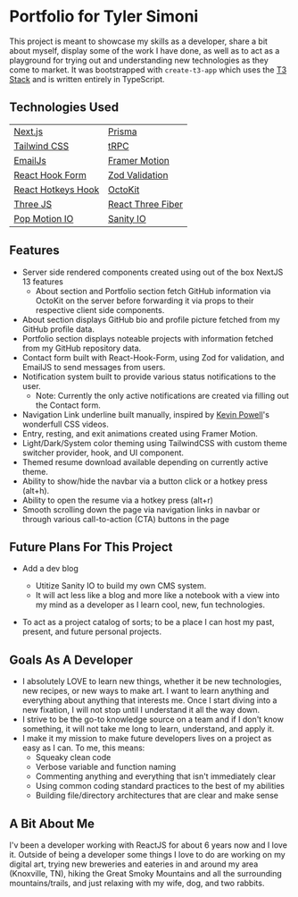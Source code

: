# Portfolio for Tyler Simoni

This project is meant to showcase my skills as a developer, share a bit about myself, display some of the work I have done, as well as to act as a playground for trying out and understanding new technologies as they come to market. It was bootstrapped with `create-t3-app` which uses the [T3 Stack](https://create.t3.gg/) and is written entirely in TypeScript.

## Technologies Used

<table>
  <tr>
    <td>
      <a href='https://nextjs.org' target="_blank">Next.js</a>
    </td>
    <td>
      <a href='https://prisma.io' target="_blank">Prisma</a>
    </td>
  </tr>
  <tr>
    <td>
      <a href='https://tailwindcss.com' target="_blank">Tailwind CSS</a>
    </td>
    <td>
      <a href='https://trpc.io' target="_blank">tRPC</a>
    </td>
  </tr>
  <tr>
    <td>
      <a href='https://www.emailjs.com/' target="_blank">EmailJs</a>
    </td>
    <td>
      <a href='https://www.framer.com/motion/' target="_blank">Framer Motion</a>
    </td>
  </tr>
  <tr>
    <td>
      <a href='https://react-hook-form.com/' target="_blank">React Hook Form</a>
    </td>
    <td>
      <a href='https://zod.dev/' target="_blank">Zod Validation</a>
    </td>
  </tr>
  <tr>
    <td>
      <a href='https://github.com/JohannesKlauss/react-hotkeys-hook' target="_blank">React Hotkeys Hook</a>
    </td>
    <td>
      <a href='https://github.com/octokit' target="_blank">OctoKit</a>
    </td>
  </tr>
  <tr>
    <td>
      <a href='https://threejs.org/' target="_blank">Three JS</a>
    </td>
    <td>
      <a href='https://docs.pmnd.rs/react-three-fiber/getting-started/introduction' target="_blank">React Three Fiber</a>
    </td>
  </tr>
  <tr>
    <td>
      <a href='https://popmotion.io/' target="_blank">Pop Motion IO</a>
    </td>
    <td>
      <a href='https://www.sanity.io/' target="_blank">Sanity IO</a>
    </td>
  </tr>
</table>

## Features

- Server side rendered components created using out of the box NextJS 13 features
  - About section and Portfolio section fetch GitHub information via OctoKit on the server before forwarding it via props to their respective client side components.
- About section displays GitHub bio and profile picture fetched from my GitHub profile data.
- Portfolio section displays noteable projects with information fetched from my GitHub repository data.
- Contact form built with React-Hook-Form, using Zod for validation, and EmailJS to send messages from users.
- Notification system built to provide various status notifications to the user.
  - Note: Currently the only active notifications are created via filling out the Contact form.
- Navigation Link underline built manually, inspired by [Kevin Powell](https://www.youtube.com/@KevinPowell)'s wonderfull CSS videos.
- Entry, resting, and exit animations created using Framer Motion.
- Light/Dark/System color theming using TailwindCSS with custom theme switcher provider, hook, and UI component.
- Themed resume download available depending on currently active theme.
- Ability to show/hide the navbar via a button click or a hotkey press (alt+h).
- Ability to open the resume via a hotkey press (alt+r)
- Smooth scrolling down the page via navigation links in navbar or through various call-to-action (CTA) buttons in the page

## Future Plans For This Project

- Add a dev blog

  - Utitize Sanity IO to build my own CMS system.
  - It will act less like a blog and more like a notebook with a view into my mind as a developer as I learn cool, new, fun technologies.

- To act as a project catalog of sorts; to be a place I can host my past, present, and future personal projects.

## Goals As A Developer

- I absolutely LOVE to learn new things, whether it be new technologies, new recipes, or new ways to make art. I want to learn anything and everything about anything that interests me. Once I start diving into a new fixation, I will not stop until I understand it all the way down.
- I strive to be the go-to knowledge source on a team and if I don't know something, it will not take me long to learn, understand, and apply it.
- I make it my mission to make future developers lives on a project as easy as I can. To me, this means:
  - Squeaky clean code
  - Verbose variable and function naming
  - Commenting anything and everything that isn't immediately clear
  - Using common coding standard practices to the best of my abilities
  - Building file/directory architectures that are clear and make sense

## A Bit About Me

I'v been a developer working with ReactJS for about 6 years now and I love it. Outside of being a developer some things I love to do are working on my digital art, trying new breweries and eateries in and around my area (Knoxville, TN), hiking the Great Smoky Mountains and all the surrounding mountains/trails, and just relaxing with my wife, dog, and two rabbits.
